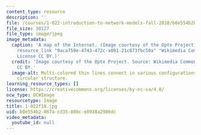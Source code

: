 ```yaml
---
content_type: resource
description: ''
file: /courses/1-022-introduction-to-network-models-fall-2018/b0e554b2867acd3580bce8938a2986dc_1-022f18.jpg
file_size: 30127
file_type: image/jpeg
image_metadata:
  caption: 'A map of the Internet. (Image courtesy of the Opte Project. Source: {{%
    resource_link "9aca759e-4743-472c-a091-21c873fbc50a" "Wikimedia Commons" %}}.
    License CC BY.)'
  credit: 'Image courtesy of the Opte Project. Source: Wikimedia Commons. License
    CC BY.'
  image-alt: Multi-colored thin lines connect in various configurations to form a
    circular structure.
learning_resource_types: []
license: https://creativecommons.org/licenses/by-nc-sa/4.0/
ocw_type: OCWImage
resourcetype: Image
title: 1-022f18.jpg
uid: b0e554b2-867a-cd35-80bc-e8938a2986dc
video_metadata:
  youtube_id: null
---
```

